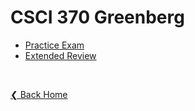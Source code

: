# CSCI 370 Greenberg

- [Practice Exam](./documents/example-exam)
- [Extended Review](./documents/Extended%20Review)

&nbsp;

[❮ Back Home](../)
